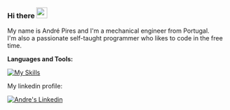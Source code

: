 ### Hi there <img src="https://media.giphy.com/media/hvRJCLFzcasrR4ia7z/giphy.gif" width="25">

My name is André Pires and I'm a mechanical engineer from Portugal.<br />
I'm also a passionate self-taught programmer who likes to code in the free time.
<br />

**Languages and Tools:**  

[![My Skills](https://skillicons.dev/icons?i=react,ts,docker,py,fastapi,postgres,&perline=3)](https://skillicons.dev)



My linkedin profile:

<a href="https://www.linkedin.com/in/andresilvapires/">
  <img alt="Andre's Linkedin" src="https://skillicons.dev/icons?i=linkedin" />
</a>

